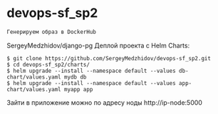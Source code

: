 # devops-sf_sp2
```diff
Генерируем образ в DockerHub
```
SergeyMedzhidov/django-pg
Деплой проекта с Helm Charts:
````
$ git clone https://github.com/SergeyMedzhidov/devops-sf_sp2.git
$ cd devops-sf_sp2/charts/
$ helm upgrade --install --namespace default --values db-chart/values.yaml mydb db
$ helm upgrade --install --namespace default --values app-chart/values.yaml myapp app
````
Зайти в приложение можно по адресу ноды http://ip-node:5000
